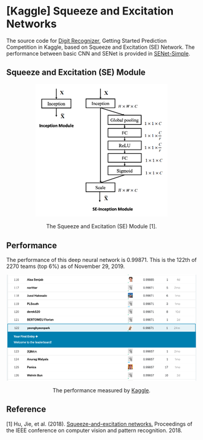 [Kaggle] Squeeze and Excitation Networks
=====

The source code for <a href="https://www.kaggle.com/c/digit-recognizer">Digit Recognizer</a>, Getting Started Prediction Competition in Kaggle, based on Squeeze and Excitation (SE) Network. The performance between basic CNN and SENet is provided in <a href="https://github.com/YeongHyeon/SENet-Simple">SENet-Simple</a>.

## Squeeze and Excitation (SE) Module
<div align="center">
  <img src="./figures/semodule.png" width="350">  
  <p>The Squeeze and Excitation (SE) Module [1].</p>
</div>

## Performance
The performance of this deep neural network is 0.99871. This is the 122th of 2270 teams (top 6%) as of November 29, 2019.

<div align="center">
  <img src="./figures/performance.png" width="750">  
  <p>The performance measured by <a href="https://www.kaggle.com/c/digit-recognizer/leaderboard">Kaggle</a>.</p>
</div>

## Reference
[1] Hu, Jie, et al. (2018). <a href="https://arxiv.org/abs/1709.01507">Squeeze-and-excitation networks.</a> Proceedings of the IEEE conference on computer vision and pattern recognition. 2018.
